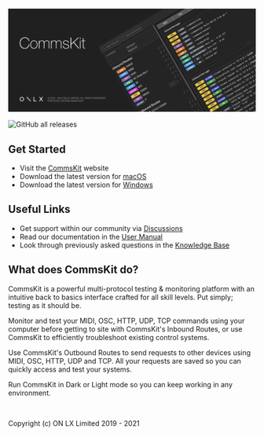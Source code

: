 ![CommsKit](./assets/commskit-banner.png)

![GitHub all releases](https://img.shields.io/github/downloads/onlxltd/commskit/total?style=flat-square)

## Get Started
- Visit the [CommsKit](https://labs.onlx.ltd/commskit) website
- Download the latest version for [macOS](https://github.com/onlxltd/CommsKit/releases/download/v1.5.0/CommsKit-1.5.0.dmg)
- Download the latest version for [Windows](https://github.com/onlxltd/CommsKit/releases/download/v1.5.0/CommsKit-Setup-1.5.0.exe)

## Useful Links
- Get support within our community via [Discussions](https://github.com/onlxltd/commskit/discussions)
- Read our documentation in the [User Manual](https://docs.onlx.ltd/commskit)
- Look through previously asked questions in the [Knowledge Base](https://docs.onlx.ltd/knowledge-base)

## What does CommsKit do?

CommsKit is a powerful multi-protocol testing & monitoring platform with an intuitive back to basics interface crafted for all skill levels. Put simply; testing as it should be.

Monitor and test your MIDI, OSC, HTTP, UDP, TCP commands using your computer before getting to site with CommsKit's Inbound Routes, or use CommsKit to efficiently troubleshoot existing control systems.

Use CommsKit's Outbound Routes to send requests to other devices using MIDI, OSC, HTTP, UDP and TCP. All your requests are saved so you can quickly access and test your systems.

Run CommsKit in Dark or Light mode so you can keep working in any environment.

<br />

Copyright (c) ON LX Limited 2019 - 2021
